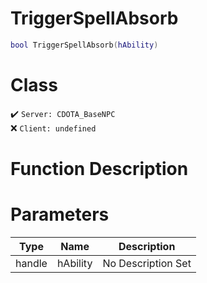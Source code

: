 # TriggerSpellAbsorb
```lua
bool TriggerSpellAbsorb(hAbility)
```
# Class
✔️ `Server: CDOTA_BaseNPC`  
❌ `Client: undefined`  

# Function Description

# Parameters
Type|Name|Description
--|--|--
handle|hAbility|No Description Set
